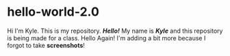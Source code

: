 # hello-world-2.0
Hi I'm Kyle. This is my repository.
***Hello!*** My name is ***Kyle*** and this repository is being made for a class.
Hello Again! I'm adding a bit more because I forgot to take **screenshots**!
